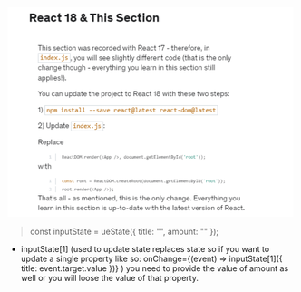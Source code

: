 ![1666803534593](image/notes/1666803534593.png)

>   const inputState = ueState({ title: "", amount: "" });

- inputState[1] (used to update state replaces state so if you want to update a single property like so: onChange={(event) => inputState[1]({ title: event.target.value })}  )
 you need to provide the value of amount as well or you will loose the value of that property. 
